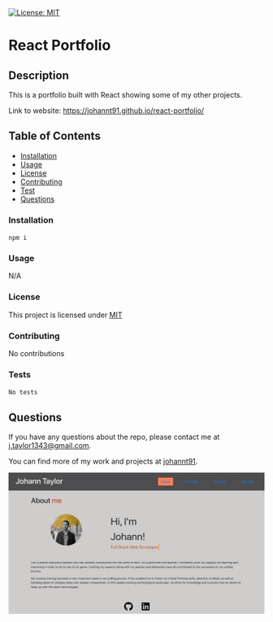 [![License: MIT](https://img.shields.io/badge/License-MIT-yellow.svg)](https://opensource.org/licenses/MIT)

  # React Portfolio

  ## Description

  This is a portfolio built with React showing some of my other projects.

  Link to website: https://johannt91.github.io/react-portfolio/

  ## Table of Contents

  * [Installation](#installation)
  * [Usage](#usage)
  * [License](#license)
  * [Contributing](#contributing)
  * [Test](#test)
  * [Questions](#questions)

  ### Installation
  
  ```
  npm i
  ```

  ### Usage

  N/A

  ### License
  This project is licensed under [MIT](https://opensource.org/licenses/MIT)

  ### Contributing
  
  No contributions

  ### Tests
  
  ```
  No tests
  ```

  ## Questions
  
  If you have any questions about the repo, please contact me at j.taylor1343@gmail.com.

  You can find more of my work and projects at [johannt91](https://github.com/johannt91).

![](reactscreenshot.png)